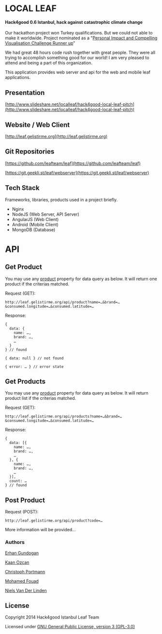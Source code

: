 # LOCAL LEAF

#### Hack4good 0.6 Istanbul, hack against catastrophic climate change

Our hackathon project won Turkey qualifications. But we could not able to make it worldwide.
Project nominated as a "[Personal Impact and Compelling Visualisation Challenge Runner up](http://blog.geekli.st/post/97978462607/announcing-12-challenge-theme-winners-hackers)"

We had great 48 hours code rush together with great people. They were all trying to accomplish something good for our world! I am very pleased to attend and being a part of this organization.

This application provides web server and api for the web and mobile leaf applications.

## Presentation

[http://www.slideshare.net/localleaf/hack4good-local-leaf-pitch](http://www.slideshare.net/localleaf/hack4good-local-leaf-pitch)

## Website / Web Client

[http://leaf.gelistirme.org](http://leaf.gelistirme.org)

## Git Repositories

[https://github.com/leafteam/leaf](https://github.com/leafteam/leaf)

[https://git.geekli.st/leaf/webserver](https://git.geekli.st/leaf/webserver)

## Tech Stack

Frameworks, libraries, products used in a project briefly.

* Nginx
* NodeJS (Web Server, API Server)
* AngularJS (Web Client)
* Android (Mobile Client)
* MongoDB (Database)


# API

Get Product
-----------

You may use any [product](schema/) property for data query as below. It will return one product if the criterias matched.

Request (GET):

    http://leaf.gelistirme.org/api/product?name=…&brand=…&consumed.longitude=…&consumed.latitude=…
    
Response:

    { 
      data: { 
        name: …,
        brand: …,
        …
      }
    } // found
    
    { data: null } // not found    
    
    { error: … } // error state  
    
Get Products
------------

You may use any [product](schema/) property for data query as below. It will return product list if the criterias matched.

Request (GET):

    http://leaf.gelistirme.org/api/products?name=…&brand=…&consumed.longitude=…&consumed.latitude=…
    
Response:
    
    { 
      data: [{ 
        name: …,
        brand: …,
        …
      }, { 
        name: …,
        brand: …,
        …
      }],
      count: … 
    } // found
    
Post Product
------------

Request (POST):

    http://leaf.gelistirme.org/api/product?code=…


More information will be provided...


### Authors

[Erhan Gundogan](http://www.github.com/erhangundogan)

[Kaan Ozcan](http://www.github.com/knozcan)

[Christoph Portmann](http://www.github.com/chrisport)

[Mohamed Fouad](http://www.github.com/Mo7amedFouad)

[Niels Van Der Linden](http://www.github.com/dtdid)


License
---------------------

Copyright 2014 Hack4good Istanbul Leaf Team

Licensed under [GNU General Public License, version 3 (GPL-3.0)](http://opensource.org/licenses/GPL-3.0)

